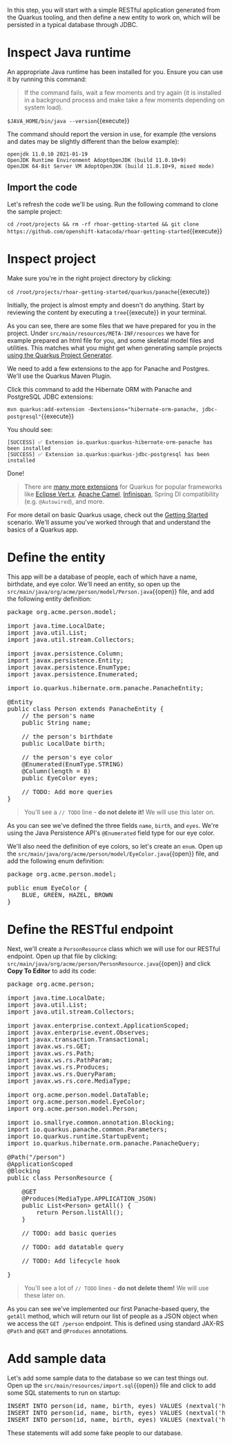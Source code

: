 In this step, you will start with a simple RESTful application generated from the Quarkus tooling, and then define a new entity to work on, which will be persisted in a typical database through JDBC.

# Inspect Java runtime

An appropriate Java runtime has been installed for you. Ensure you can use it by running this command:

> If the command fails, wait a few moments and try again (it is installed in a background process and make take a few moments depending on system load).

`$JAVA_HOME/bin/java --version`{{execute}}

The command should report the version in use, for example (the versions and dates may be slightly different than the below example):

```console
openjdk 11.0.10 2021-01-19
OpenJDK Runtime Environment AdoptOpenJDK (build 11.0.10+9)
OpenJDK 64-Bit Server VM AdoptOpenJDK (build 11.0.10+9, mixed mode)
```

## Import the code

Let's refresh the code we'll be using. Run the following command to clone the sample project:

`cd /root/projects && rm -rf rhoar-getting-started && git clone https://github.com/openshift-katacoda/rhoar-getting-started`{{execute}}

# Inspect project

Make sure you're in the right project directory by clicking:

`cd /root/projects/rhoar-getting-started/quarkus/panache`{{execute}}

Initially, the project is almost empty and doesn't do anything. Start by reviewing the content by executing a `tree`{{execute}} in your terminal.

As you can see, there are some files that we have prepared for you in the project. Under `src/main/resources/META-INF/resources` we have for example prepared an html file for you, and some skeletal model files and utilities. This matches what you might get when generating sample projects [using the Quarkus Project Generator](https://code.quarkus.io).

We need to add a few extensions to the app for Panache and Postgres. We'll use the Quarkus Maven Plugin.

Click this command to add the Hibernate ORM with Panache and PostgreSQL JDBC extensions:

`mvn quarkus:add-extension -Dextensions="hibernate-orm-panache, jdbc-postgresql"`{{execute}}

You should see:

```console
[SUCCESS] ✅ Extension io.quarkus:quarkus-hibernate-orm-panache has been installed
[SUCCESS] ✅ Extension io.quarkus:quarkus-jdbc-postgresql has been installed
```

Done!

> There are [many more extensions](https://quarkus.io/extensions/) for Quarkus for popular frameworks like [Eclipse Vert.x](https://vertx.io), [Apache Camel](http://camel.apache.org/), [Infinispan](http://infinispan.org/), Spring DI compatibility (e.g. `@Autowired`), and more.

For more detail on basic Quarkus usage, check out the [Getting Started](https://learn.openshift.com/middleware/courses/middleware-quarkus/getting-started) scenario. We'll assume you've worked through that and understand the basics of a Quarkus app.

# Define the entity

This app will be a database of people, each of which have a name, birthdate, and eye color. We'll need an entity, so open up the `src/main/java/org/acme/person/model/Person.java`{{open}} file, and add the following entity definition:

<pre class="file" data-filename="./src/main/java/org/acme/person/model/Person.java" data-target="replace">
package org.acme.person.model;

import java.time.LocalDate;
import java.util.List;
import java.util.stream.Collectors;

import javax.persistence.Column;
import javax.persistence.Entity;
import javax.persistence.EnumType;
import javax.persistence.Enumerated;

import io.quarkus.hibernate.orm.panache.PanacheEntity;

@Entity
public class Person extends PanacheEntity {
    // the person's name
    public String name;

    // the person's birthdate
    public LocalDate birth;

    // the person's eye color
    @Enumerated(EnumType.STRING)
    @Column(length = 8)
    public EyeColor eyes;

    // TODO: Add more queries
}
</pre>

> You'll see a `// TODO` line - **do not delete it!** We will use this later on.

As you can see we've defined the three fields `name`, `birth`, and `eyes`. We're using the Java Persistence API's `@Enumerated` field type for our eye color.

We'll also need the definition of eye colors, so let's create an `enum`. Open up the `src/main/java/org/acme/person/model/EyeColor.java`{{open}} file, and add the following enum definition:

<pre class="file" data-filename="./src/main/java/org/acme/person/model/EyeColor.java" data-target="replace">
package org.acme.person.model;

public enum EyeColor {
    BLUE, GREEN, HAZEL, BROWN
}
</pre>

# Define the RESTful endpoint

Next, we'll create a `PersonResource` class which we will use for our RESTful endpoint. Open up that file by clicking: `src/main/java/org/acme/person/PersonResource.java`{{open}} and click **Copy To Editor** to add its code:

<pre class="file" data-filename="./src/main/java/org/acme/person/PersonResource.java" data-target="replace">
package org.acme.person;

import java.time.LocalDate;
import java.util.List;
import java.util.stream.Collectors;

import javax.enterprise.context.ApplicationScoped;
import javax.enterprise.event.Observes;
import javax.transaction.Transactional;
import javax.ws.rs.GET;
import javax.ws.rs.Path;
import javax.ws.rs.PathParam;
import javax.ws.rs.Produces;
import javax.ws.rs.QueryParam;
import javax.ws.rs.core.MediaType;

import org.acme.person.model.DataTable;
import org.acme.person.model.EyeColor;
import org.acme.person.model.Person;

import io.smallrye.common.annotation.Blocking;
import io.quarkus.panache.common.Parameters;
import io.quarkus.runtime.StartupEvent;
import io.quarkus.hibernate.orm.panache.PanacheQuery;

@Path("/person")
@ApplicationScoped
@Blocking
public class PersonResource {

    @GET
    @Produces(MediaType.APPLICATION_JSON)
    public List&lt;Person&gt; getAll() {
        return Person.listAll();
    }

    // TODO: add basic queries

    // TODO: add datatable query

    // TODO: Add lifecycle hook

}
</pre>

> You'll see a lot of `// TODO` lines - **do not delete them!** We will use these later on.

As you can see we've implemented our first Panache-based query, the `getAll` method, which will return our list of people as a JSON object when we access the `GET /person` endpoint. This is defined using standard JAX-RS `@Path` and `@GET` and `@Produces` annotations.

# Add sample data

Let's add some sample data to the database so we can test things out. Open up the `src/main/resources/import.sql`{{open}} file and click to add some SQL statements to run on startup:

<pre class="file" data-filename="./src/main/resources/import.sql" data-target="replace">
INSERT INTO person(id, name, birth, eyes) VALUES (nextval('hibernate_sequence'), 'Farid Ulyanov', to_date('1974-08-15', 'YYYY-MM-dd'), 'BLUE');
INSERT INTO person(id, name, birth, eyes) VALUES (nextval('hibernate_sequence'), 'Salvador L. Witcher', to_date('1984-05-24', 'YYYY-MM-dd'), 'BROWN');
INSERT INTO person(id, name, birth, eyes) VALUES (nextval('hibernate_sequence'), 'Huỳnh Kim Huê', to_date('1999-04-25', 'YYYY-MM-dd'), 'HAZEL');
</pre>

These statements will add some fake people to our database.

